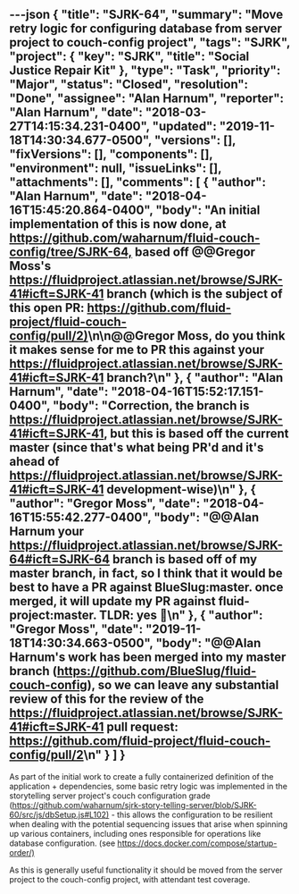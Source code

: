 ---json
{
  "title": "SJRK-64",
  "summary": "Move retry logic for configuring database from server project to couch-config project",
  "tags": "SJRK",
  "project": {
    "key": "SJRK",
    "title": "Social Justice Repair Kit"
  },
  "type": "Task",
  "priority": "Major",
  "status": "Closed",
  "resolution": "Done",
  "assignee": "Alan Harnum",
  "reporter": "Alan Harnum",
  "date": "2018-03-27T14:15:34.231-0400",
  "updated": "2019-11-18T14:30:34.677-0500",
  "versions": [],
  "fixVersions": [],
  "components": [],
  "environment": null,
  "issueLinks": [],
  "attachments": [],
  "comments": [
    {
      "author": "Alan Harnum",
      "date": "2018-04-16T15:45:20.864-0400",
      "body": "An initial implementation of this is now done, at <https://github.com/waharnum/fluid-couch-config/tree/SJRK-64,> based off @@Gregor Moss's <https://fluidproject.atlassian.net/browse/SJRK-41#icft=SJRK-41> branch (which is the subject of this open PR: <https://github.com/fluid-project/fluid-couch-config/pull/2)>\n\n@@Gregor Moss, do you think it makes sense for me to PR this against your <https://fluidproject.atlassian.net/browse/SJRK-41#icft=SJRK-41> branch?\n"
    },
    {
      "author": "Alan Harnum",
      "date": "2018-04-16T15:52:17.151-0400",
      "body": "Correction, the branch is <https://fluidproject.atlassian.net/browse/SJRK-41#icft=SJRK-41>, but this is based off the current master (since that's what being PR'd and it's ahead of <https://fluidproject.atlassian.net/browse/SJRK-41#icft=SJRK-41> development-wise)\n"
    },
    {
      "author": "Gregor Moss",
      "date": "2018-04-16T15:55:42.277-0400",
      "body": "@@Alan Harnum your <https://fluidproject.atlassian.net/browse/SJRK-64#icft=SJRK-64> branch is based off of my master branch, in fact, so I think that it would be best to have a PR against BlueSlug:master. once merged, it will update my PR against fluid-project:master. TLDR: yes 🙂\n"
    },
    {
      "author": "Gregor Moss",
      "date": "2019-11-18T14:30:34.663-0500",
      "body": "@@Alan Harnum's work has been merged into my master branch (<https://github.com/BlueSlug/fluid-couch-config>), so we can leave any substantial review of this for the review of the <https://fluidproject.atlassian.net/browse/SJRK-41#icft=SJRK-41> pull request: <https://github.com/fluid-project/fluid-couch-config/pull/2>\n"
    }
  ]
}
---
As part of the initial work to create a fully containerized definition of the application + dependencies, some basic retry logic was implemented in the storytelling server project's couch configuration grade (<https://github.com/waharnum/sjrk-story-telling-server/blob/SJRK-60/src/js/dbSetup.js#L102)> - this allows the configuration to be resilient when dealing with the potential sequencing issues that arise when spinning up various containers, including ones responsible for operations like database configuration. (see <https://docs.docker.com/compose/startup-order/)>

As this is generally useful functionality it should be moved from the server project to the couch-config project, with attendant test coverage.

        